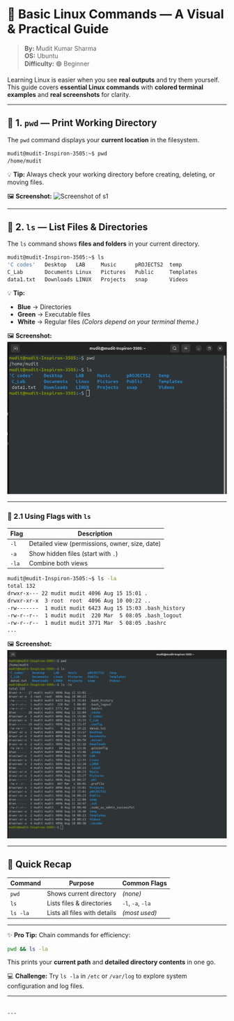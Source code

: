 
# 🌟 Basic Linux Commands — A Visual & Practical Guide  

> **By:** Mudit Kumar Sharma  
> **OS:** Ubuntu  
> **Difficulty:** 🟢 Beginner  

Learning Linux is easier when you see **real outputs** and try them yourself.  
This guide covers **essential Linux commands** with **colored terminal examples** and **real screenshots** for clarity.

---

## 📍 1. `pwd` — Print Working Directory  

The `pwd` command displays your **current location** in the filesystem.

```bash
mudit@mudit-Inspiron-3505:~$ pwd
/home/mudit
````

💡 **Tip:** Always check your working directory before creating, deleting, or moving files.

🖼 **Screenshot:**
![Screenshot of s1](s1.png)

---

## 📂 2. `ls` — List Files & Directories

The `ls` command shows **files and folders** in your current directory.

```bash
mudit@mudit-Inspiron-3505:~$ ls
'C codes'   Desktop   LAB     Music      pROJECTS2  temp  
C_Lab       Documents Linux   Pictures   Public     Templates  
data1.txt   Downloads LINUX   Projects   snap       Videos
```

💡 **Tip:**

* **Blue** → Directories
* **Green** → Executable files
* **White** → Regular files
  *(Colors depend on your terminal theme.)*

🖼 **Screenshot:**
![Screenshot of s2](s2.png)

---

### 🎯 2.1 Using Flags with `ls`

| Flag  | Description                                    |
| ----- | ---------------------------------------------- |
| `-l`  | Detailed view (permissions, owner, size, date) |
| `-a`  | Show hidden files (start with `.`)             |
| `-la` | Combine both views                             |

```bash
mudit@mudit-Inspiron-3505:~$ ls -la
total 132
drwxr-x--- 22 mudit mudit 4096 Aug 15 15:01 .
drwxr-xr-x  3 root  root  4096 Aug 10 00:22 ..
-rw-------  1 mudit mudit 6423 Aug 15 15:03 .bash_history
-rw-r--r--  1 mudit mudit  220 Mar  5 08:05 .bash_logout
-rw-r--r--  1 mudit mudit 3771 Mar  5 08:05 .bashrc
...
```

🖼 **Screenshot:**
![Screenshot of s3](s3.png)

---

## 🧠 Quick Recap

| Command  | Purpose                      | Common Flags      |
| -------- | ---------------------------- | ----------------- |
| `pwd`    | Shows current directory      | *(none)*          |
| `ls`     | Lists files & directories    | `-l`, `-a`, `-la` |
| `ls -la` | Lists all files with details | *(most used)*     |

---

✨ **Pro Tip:** Chain commands for efficiency:

```bash
pwd && ls -la
```

This prints your **current path** and **detailed directory contents** in one go.

💻 **Challenge:** Try `ls -la` in `/etc` or `/var/log` to explore system configuration and log files.

---

```

---


